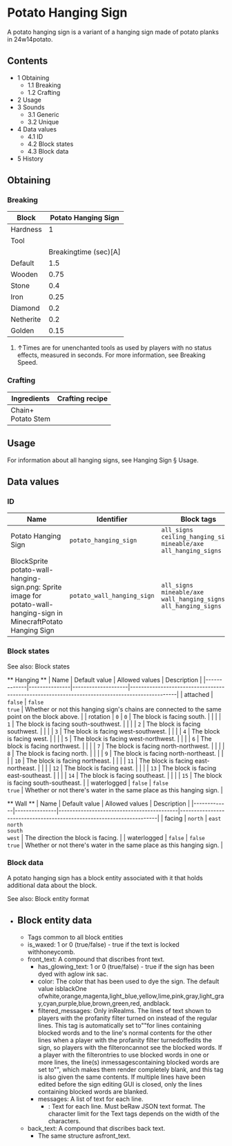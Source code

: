# Potato Hanging Sign
A potato hanging sign is a variant of a hanging sign made of potato planks in 24w14potato.

## Contents
- 1 Obtaining
	- 1.1 Breaking
	- 1.2 Crafting
- 2 Usage
- 3 Sounds
	- 3.1 Generic
	- 3.2 Unique
- 4 Data values
	- 4.1 ID
	- 4.2 Block states
	- 4.3 Block data
- 5 History

## Obtaining
### Breaking
| Block     | Potato Hanging Sign   |
|-----------|-----------------------|
| Hardness  | 1                     |
| Tool      |                       |
|           | Breakingtime (sec)[A] |
| Default   | 1.5                   |
| Wooden    | 0.75                  |
| Stone     | 0.4                   |
| Iron      | 0.25                  |
| Diamond   | 0.2                   |
| Netherite | 0.2                   |
| Golden    | 0.15                  |

1. ↑Times are for unenchanted tools as used by players with no status effects, measured in seconds. For more information, see Breaking Speed.

### Crafting
| Ingredients            | Crafting recipe |
|------------------------|-----------------|
| Chain+<br/>Potato Stem |                 |

## Usage
For information about all hanging signs, see Hanging Sign § Usage.

## Data values
### ID
| Name                                                                                                                | Identifier                 | Block tags                                                                         | Translation key                            |
|---------------------------------------------------------------------------------------------------------------------|----------------------------|------------------------------------------------------------------------------------|--------------------------------------------|
| Potato Hanging Sign                                                                                                 | `potato_hanging_sign`      | `all_signs`<br/>`ceiling_hanging_signs`<br/>`mineable/axe`<br/>`all_hanging_signs` | `block.minecraft.potato_hanging_sign`      |
| BlockSprite potato-wall-hanging-sign.png: Sprite image for potato-wall-hanging-sign in MinecraftPotato Hanging Sign | `potato_wall_hanging_sign` | `all_signs`<br/>`mineable/axe`<br/>`wall_hanging_signs`<br/>`all_hanging_signs`    | `block.minecraft.potato_wall_hanging_sign` |

### Block states
See also: Block states

** Hanging **
| Name        | Default value | Allowed values     | Description                                                                                   |
|-------------|---------------|--------------------|-----------------------------------------------------------------------------------------------|
| attached    | `false`       | `false`<br/>`true` | Whether or not this hanging sign's chains are connected to the same point on the block above. |
| rotation    | `0`           | `0`                | The block is facing south.                                                                    |
|             |               | `1`                | The block is facing south-southwest.                                                          |
|             |               | `2`                | The block is facing southwest.                                                                |
|             |               | `3`                | The block is facing west-southwest.                                                           |
|             |               | `4`                | The block is facing west.                                                                     |
|             |               | `5`                | The block is facing west-northwest.                                                           |
|             |               | `6`                | The block is facing northwest.                                                                |
|             |               | `7`                | The block is facing north-northwest.                                                          |
|             |               | `8`                | The block is facing north.                                                                    |
|             |               | `9`                | The block is facing north-northeast.                                                          |
|             |               | `10`               | The block is facing northeast.                                                                |
|             |               | `11`               | The block is facing east-northeast.                                                           |
|             |               | `12`               | The block is facing east.                                                                     |
|             |               | `13`               | The block is facing east-southeast.                                                           |
|             |               | `14`               | The block is facing southeast.                                                                |
|             |               | `15`               | The block is facing south-southeast.                                                          |
| waterlogged | `false`       | `false`<br/>`true` | Whether or not there's water in the same place as this hanging sign.                          |

** Wall **
| Name        | Default value | Allowed values                            | Description                                                          |
|-------------|---------------|-------------------------------------------|----------------------------------------------------------------------|
| facing      | `north`       | `east`<br/>`north`<br/>`south`<br/>`west` | The direction the block is facing.                                   |
| waterlogged | `false`       | `false`<br/>`true`                        | Whether or not there's water in the same place as this hanging sign. |

### Block data
A potato hanging sign has a block entity associated with it that holds additional data about the block.

See also: Block entity format

- Block entity data
	- 
	- Tags common to all block entities
	- is_waxed: 1 or 0 (true/false) - true if the text is locked withhoneycomb.
	- front_text: A compound that discribes front text.
		- has_glowing_text: 1 or 0 (true/false) - true if the sign has been dyed with aglow ink sac.
		- color: The color that has been used to dye the sign. The default value isblackOne ofwhite,orange,magenta,light_blue,yellow,lime,pink,gray,light_gray,cyan,purple,blue,brown,green,red, andblack.
		- filtered_messages: Only inRealms. The lines of text shown to players with the profanity filter turned on instead of the regular lines. This tag is automatically set to""for lines containing blocked words and to the line's normal contents for the other lines when a player with the profanity filter turnedoffedits the sign, so players with the filteroncannot see the blocked words. If a player with the filterontries to use blocked words in one or more lines, the line(s) inmessagescontaining blocked words are set to"", which makes them render completely blank, and this tag is also given the same contents. If multiple lines have been edited before the sign editing GUI is closed, only the lines containing blocked words are blanked.
		- messages: A list of text for each line.
			- : Text for each line. Must beRaw JSON text format. The character limit for the Text tags depends on the width of the characters.
	- back_text: A compound that discribes back text.
		- The same structure asfront_text.


